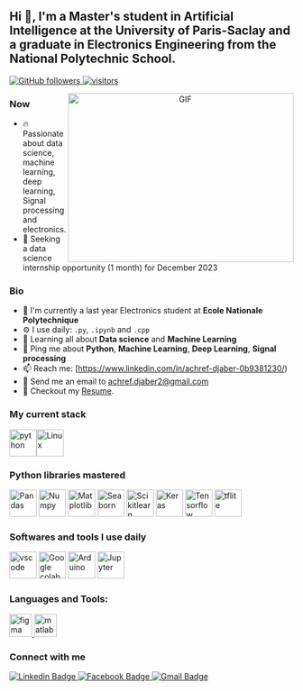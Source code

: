 ## Hi 👋, I'm a Master's student in Artificial Intelligence at the University of Paris-Saclay and a graduate in Electronics Engineering from the National Polytechnic School.
<p align="left">
  <a href="https://github.com/Achrefdjaber?tab=followers">
    <img alt="GitHub followers" src="https://img.shields.io/github/followers/Achrefdjaber?color=green&logo=github">
  </a>
  <a href="https://github.com/Achrefdjaber/">
    <img src="https://komarev.com/ghpvc/?username=Achrefdjaber" alt="visitors" />
  </a>
</p>
<a target="_blank" align="center">
  <img align="right" top="500" height="300" width="400" alt="GIF" src="https://media.giphy.com/media/SWoSkN6DxTszqIKEqv/giphy.gif">
</a>

### Now
- :fire: Passionate about data science, machine learning, deep learning, Signal processing and electronics.
- :calendar: Seeking a data science internship opportunity (1 month) for December 2023

### Bio
- 🏢 I'm currently a last year  Electronics  student at **Ecole Nationale Polytechnique**
- ⚙️ I use daily: `.py`, `.ipynb` and `.cpp`
- 🌱 Learning all about **Data science** and **Machine Learning**
- 💬 Ping me about **Python**, **Machine Learning**, **Deep Learning**,  **Signal processing**
- 📫 Reach me: [https://www.linkedin.com/in/achref-djaber-0b9381230/)
- :email: Send me an email to achref.djaber2@gmail.com
- 📝 Checkout my [Resume](./file/mon-cv.pdf).

### My current stack
<img height="48" src="https://upload.wikimedia.org/wikipedia/commons/c/c3/Python-logo-notext.svg" alt="python"><img height="48" src="https://upload.wikimedia.org/wikipedia/commons/3/35/Tux.svg" alt="Linux">

### Python libraries mastered
<img height="48" src="https://upload.wikimedia.org/wikipedia/commons/thumb/2/22/Pandas_mark.svg/langfr-800px-Pandas_mark.svg.png" alt="Pandas"> <img height="48" src="https://upload.wikimedia.org/wikipedia/commons/3/31/NumPy_logo_2020.svg" alt="Numpy"> <img height="48" src="https://upload.wikimedia.org/wikipedia/commons/0/01/Created_with_Matplotlib-logo.svg" alt="Matplotlib"> <img height="48" src="https://user-images.githubusercontent.com/315810/92161415-9e357100-edfe-11ea-917d-f9e33fd60741.png" alt="Seaborn"> <img height="48" src="https://upload.wikimedia.org/wikipedia/commons/0/05/Scikit_learn_logo_small.svg" alt="Scikitlearn"> <img height="48" src="https://upload.wikimedia.org/wikipedia/commons/a/ae/Keras_logo.svg" alt="Keras"> <img height="48" src="https://upload.wikimedia.org/wikipedia/commons/2/2d/Tensorflow_logo.svg" alt="Tensorflow"> <img height="48" src="https://devzone.nordicsemi.com/cfs-filesystemfile/__key/communityserver-components-secureimagefileviewer/communityserver-blogs-components-weblogfiles-00-00-00-00-04/tensorflow_2D00_lite_2D00_logo_2D00_social.png_2D00_1060x400x2.png?_=637912379821557228" alt="tflite"> 

### Softwares and tools I use daily
<img height="48" src="https://upload.wikimedia.org/wikipedia/commons/9/9a/Visual_Studio_Code_1.35_icon.svg" alt="vscode">  <img height="48" src="https://upload.wikimedia.org/wikipedia/commons/d/d0/Google_Colaboratory_SVG_Logo.svg" alt="Google colab"> <img height="48" src="https://content.arduino.cc/brand/arduino-color.svg" alt="Arduino"> <img height="48" src="https://upload.wikimedia.org/wikipedia/commons/3/38/Jupyter_logo.svg" alt="Jupyter">

### Languages and Tools:
<p align="left"> <a href="https://www.figma.com/" target="_blank" rel="noreferrer"> <img src="https://www.vectorlogo.zone/logos/figma/figma-icon.svg" alt="figma" width="40" height="40"/> </a> <a href="https://www.mathworks.com/" target="_blank" rel="noreferrer"> <img src="https://upload.wikimedia.org/wikipedia/commons/2/21/Matlab_Logo.png" alt="matlab" width="40" height="40"/> </a> </p>


### Connect with me
<div id="social-media" style="text-align:left">
    <a href="https://www.linkedin.com/in/achref-djaber-0b9381230/">
        <img src="https://img.shields.io/badge/linkedin-%230077B5.svg?&style=for-the-badge&logo=linkedin&logoColor=white" alt="Linkedin Badge">
    </a>
    <a href="https://web.facebook.com/profile.php?id=100004097532754">
        <img src="https://img.shields.io/badge/Facebook-blue?style=for-the-badge&logo=facebook&logoColor=white" alt="Facebook Badge"/>
    </a>
    <a href="mailto:achrefdjaber2@gmail.com"> <img src="https://img.shields.io/badge/gmail-red?style=for-the-badge&logo=gmail&logoColor=white" alt="Gmail Badge"/></a>
</div>
